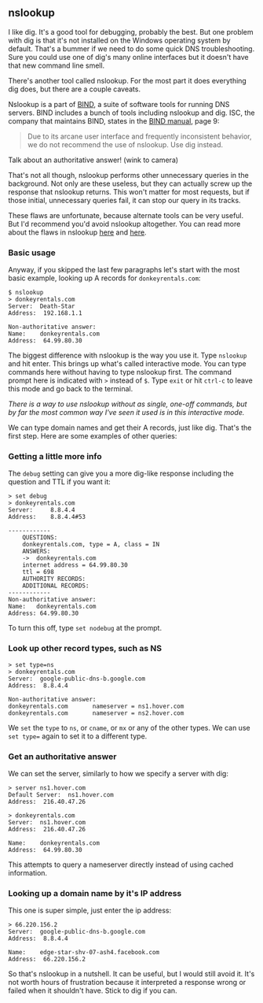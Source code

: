 ## nslookup

I like dig. It's a good tool for debugging, probably the best. But one problem with dig is that it's not installed on the Windows operating system by default. That's a bummer if we need to do some quick DNS troubleshooting. Sure you could use one of dig's many online interfaces but it doesn't have that new command line smell.

There's another tool called nslookup. For the most part it does everything dig does, but there are a couple caveats.

Nslookup is a part of [BIND](https://www.isc.org/downloads/bind/), a suite of software tools for running DNS servers. BIND includes a bunch of tools including nslookup and dig. ISC, the company that maintains BIND, states in the [BIND manual](https://kb.isc.org/article/AA-01031), page 9:

>Due to its arcane user interface and frequently inconsistent behavior, we do not recommend the use of nslookup. Use dig instead.

Talk about an authoritative answer! (wink to camera)

That's not all though, nslookup performs other unnecessary queries in the background. Not only are these useless, but they can actually screw up the response that nslookup returns. This won't matter for most requests, but if those initial, unnecessary queries fail, it can stop our query in its tracks.

These flaws are unfortunate, because alternate tools can be very useful. But I'd recommend you'd avoid nslookup altogether. You can read more about the flaws in nslookup [here](http://homepage.ntlworld.com/jonathan.deboynepollard/FGA/nslookup-flaws.html) and [here](http://cr.yp.to/djbdns/nslookup.html).

### Basic usage

Anyway, if you skipped the last few paragraphs let's start with the most basic example, looking up A records for `donkeyrentals.com`:

```shell
$ nslookup
> donkeyrentals.com
Server:  Death-Star
Address:  192.168.1.1

Non-authoritative answer:
Name:    donkeyrentals.com
Address:  64.99.80.30
```

The biggest difference with nslookup is the way you use it. Type `nslookup` and hit enter. This brings up what's called interactive mode. You can type commands here without having to type nslookup first. The command prompt here is indicated with `>` instead of `$`. Type `exit` or hit `ctrl-c` to leave this mode and go back to the terminal.

_There is a way to use nslookup without as single, one-off commands, but by far the most common way I've seen it used is in this interactive mode._

We can type domain names and get their A records, just like dig. That's the first step. Here are some examples of other queries:

### Getting a little more info

The `debug` setting can give you a more dig-like response including the question and TTL if you want it:

```
> set debug
> donkeyrentals.com
Server:		8.8.4.4
Address:	8.8.4.4#53

------------
    QUESTIONS:
	donkeyrentals.com, type = A, class = IN
    ANSWERS:
    ->  donkeyrentals.com
	internet address = 64.99.80.30
	ttl = 698
    AUTHORITY RECORDS:
    ADDITIONAL RECORDS:
------------
Non-authoritative answer:
Name:	donkeyrentals.com
Address: 64.99.80.30
```

To turn this off, type `set nodebug` at the prompt.

### Look up other record types, such as NS

```
> set type=ns
> donkeyrentals.com
Server:  google-public-dns-b.google.com
Address:  8.8.4.4

Non-authoritative answer:
donkeyrentals.com       nameserver = ns1.hover.com
donkeyrentals.com       nameserver = ns2.hover.com
```

We `set` the `type` to `ns`, or `cname`, or `mx` or any of the other types. We can use `set type=` again to set it to a different type.

### Get an authoritative answer

We can set the server, similarly to how we specify a server with dig:

```shell
> server ns1.hover.com
Default Server:  ns1.hover.com
Address:  216.40.47.26

> donkeyrentals.com
Server:  ns1.hover.com
Address:  216.40.47.26

Name:    donkeyrentals.com
Address:  64.99.80.30
```

This attempts to query a nameserver directly instead of using cached information.

### Looking up a domain name by it's IP address

This one is super simple, just enter the ip address:

```shell
> 66.220.156.2
Server:  google-public-dns-b.google.com
Address:  8.8.4.4

Name:    edge-star-shv-07-ash4.facebook.com
Address:  66.220.156.2
```

So that's nslookup in a nutshell. It can be useful, but I would still avoid it. It's not worth hours of frustration because it interpreted a response wrong or failed when it shouldn't have. Stick to dig if you can.
